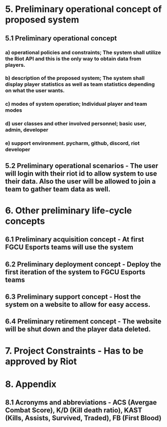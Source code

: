 # 5. Preliminary operational concept of proposed system

##  5.1 Preliminary operational concept 

###     a) operational policies and constraints; The system shall utilize the Riot API and this is the only way to obtain data from players. 

###     b) description of the proposed system; The system shall display player statistics as well as team statistics depending on what the user wants.

###     c) modes of system operation; Individual player and team modes

###     d) user classes and other involved personnel; basic user, admin, developer

###     e) support environment. pycharm, github, discord, riot developer

##  5.2 Preliminary operational scenarios - The user will login with their riot id to allow system to use their data. Also the user will be allowed to join a team to gather team data as well. 

# 6. Other preliminary life-cycle concepts

##  6.1 Preliminary acquisition concept - At first FGCU Esports teams will use the system

##  6.2 Preliminary deployment concept - Deploy the first iteration of the system to FGCU Esports teams

##  6.3 Preliminary support concept - Host the system on a website to allow for easy access. 

##  6.4 Preliminary retirement concept - The website will be shut down and the player data deleted.

# 7. Project Constraints - Has to be approved by Riot

# 8. Appendix

##  8.1 Acronyms and abbreviations - ACS (Avergae Combat Score), K/D (Kill death ratio), KAST (Kills, Assists, Survived, Traded), FB (First Blood)
  
